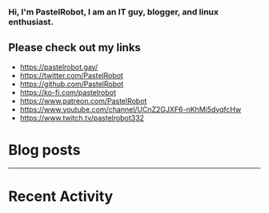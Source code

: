 ### Hi, I'm PastelRobot, I am an IT guy, blogger, and linux enthusiast.

## Please check out my links

- https://pastelrobot.gay/
- https://twitter.com/PastelRobot
- https://github.com/PastelRobot
- https://ko-fi.com/pastelrobot
- https://www.patreon.com/PastelRobot
- https://www.youtube.com/channel/UCnZ2GJXF6-nKhMi5dyqfcHw
- https://www.twitch.tv/pastelrobot332

# Blog posts
<!-- BLOG-POST-LIST:START -->

<!-- BLOG-POST-LIST:END -->

---
# Recent Activity
<!--RECENT_ACTIVITY:start-->

<!--RECENT_ACTIVITY:last_update-->

